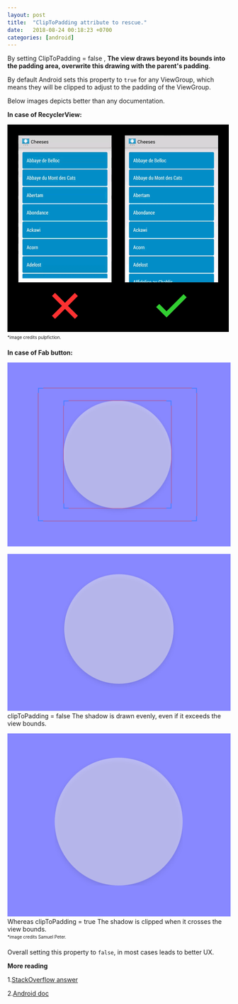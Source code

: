 ```yaml
---
layout: post
title:  "ClipToPadding attribute to rescue."
date:   2018-08-24 00:18:23 +0700
categories: [android]
---
```


By setting ClipToPadding = false , **The view draws beyond its bounds into the padding area, overwrite this drawing with the parent's padding**.

By default Android sets this property to `true` for any ViewGroup, which means they will be clipped to adjust to the padding of the ViewGroup.

Below images depicts better than any documentation.

**In case of RecyclerView:**

![ScreenShot](https://raw.githubusercontent.com/NULLPointerGuy/NULLPointerGuy.github.io/master/static/img/_posts/recyclerview.gif)
<sub><sup>*image credits pulpfiction.</sup></sub>

**In case of Fab button:**

![ScreenShot](https://raw.githubusercontent.com/NULLPointerGuy/NULLPointerGuy.github.io/master/static/img/_posts/fab.png)

![ScreenShot](https://raw.githubusercontent.com/NULLPointerGuy/NULLPointerGuy.github.io/master/static/img/_posts/cliptrue.png)
clipToPadding = false
 The shadow is drawn evenly, even if it exceeds the view bounds.


![ScreenShot](https://raw.githubusercontent.com/NULLPointerGuy/NULLPointerGuy.github.io/master/static/img/_posts/clipfalse.png)
Whereas clipToPadding = true
 The shadow is clipped when it crosses the view bounds.<br/>
<sub><sup>*image credits Samuel Peter.</sup></sub>


Overall setting this property to `false`, in most cases leads to better UX.


**More reading**<br/>

1.[StackOverflow    answer](https://stackoverflow.com/questions/38970637/clarification-about-android-cliptopadding-property)

2.[Android doc](https://developer.android.com/reference/android/view/ViewGroup#attr_android:clipToPadding)
